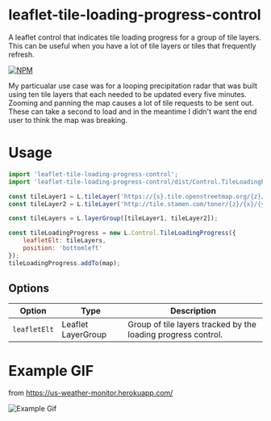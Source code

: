 # leaflet-tile-loading-progress-control
A leaflet control that indicates tile loading progress for a group of tile layers. This can be useful when you have a lot of tile layers or tiles that frequently refresh.

[![NPM](https://img.shields.io/npm/v/leaflet-tile-loading-progress-control.svg)](https://www.npmjs.com/package/leaflet-tile-loading-progress-control)

My particualar use case was for a looping precipitation radar that was built using ten tile layers that each needed to be updated every five minutes. Zooming and panning the map causes a lot of tile requests to be sent out. These can take a second to load and in the meantime I didn't want the end user to think the map was breaking.

# Usage
```javascript
import 'leaflet-tile-loading-progress-control';
import 'leaflet-tile-loading-progress-control/dist/Control.TileLoadingProgress.css';

const tileLayer1 = L.tileLayer('https://{s}.tile.openstreetmap.org/{z}/{x}/{y}.png')
const tileLayer2 = L.tileLayer('http://tile.stamen.com/toner/{z}/{x}/{y}.png');

const tileLayers = L.layerGroup([tileLayer1, tileLayer2]);

const tileLoadingProgress = new L.Control.TileLoadingProgress({
    leafletElt: tileLayers,
    position: 'bottomleft'
});
tileLoadingProgress.addTo(map);
```

## Options

| Option          |  Type            | Description |
| --------------- | ---------------- | ----------------- |
| `leafletElt`       | Leaflet LayerGroup          | Group of tile layers tracked by the loading progress control. |

# Example GIF
from https://us-weather-monitor.herokuapp.com/

![Example Gif](https://media.giphy.com/media/j1mFgcasIcQaInbwuE/giphy.gif)
